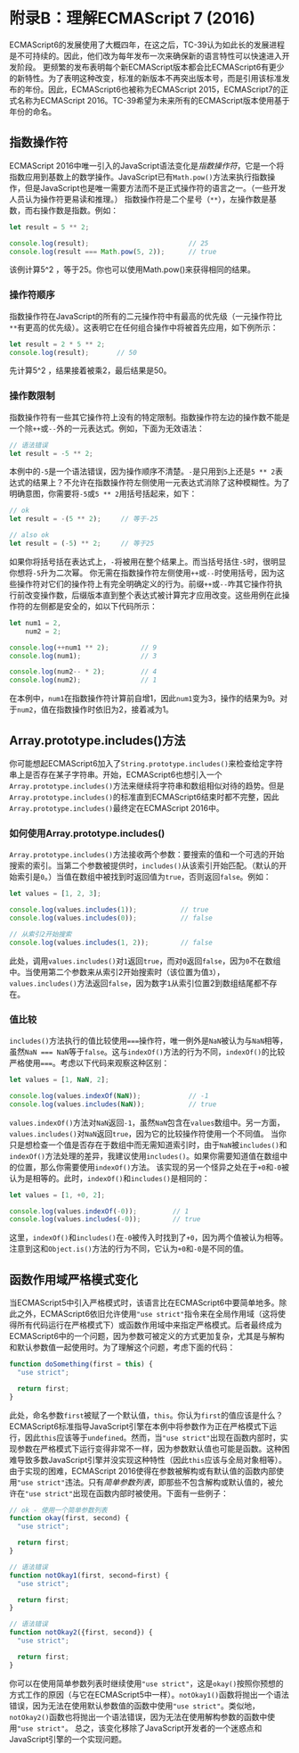 # 附录B：理解ECMAScript 7 (2016)
ECMAScript6的发展使用了大概四年，在这之后，TC-39认为如此长的发展进程是不可持续的。因此，他们改为每年发布一次来确保新的语言特性可以快速进入开发阶段。
更频繁的发布表明每个新ECMAScript版本都会比ECMAScript6有更少的新特性。为了表明这种改变，标准的新版本不再突出版本号，而是引用该标准发布的年份。因此，ECMAScript6也被称为ECMAScript 2015，ECMAScript7的正式名称为ECMAScript 2016。TC-39希望为未来所有的ECMAScript版本使用基于年份的命名。
## 指数操作符
ECMAScript 2016中唯一引入的JavaScript语法变化是*指数操作符*，它是一个将指数应用到基数上的数学操作。JavaScript已有`Math.pow()`方法来执行指数操作，但是JavaScript也是唯一需要方法而不是正式操作符的语言之一。（一些开发人员认为操作符更易读和推理。）
指数操作符是二个星号（`**`），左操作数是基数，而右操作数是指数。例如：
```js
let result = 5 ** 2;

console.log(result);                         // 25
console.log(result === Math.pow(5, 2));      // true
```
该例计算5^2 ，等于25。你也可以使用Math.pow()来获得相同的结果。
### 操作符顺序
指数操作符在JavaScript的所有的二元操作符中有最高的优先级（一元操作符比`**`有更高的优先级）。这表明它在任何组合操作中将被首先应用，如下例所示：
```js
let result = 2 * 5 ** 2;
console.log(result);       // 50
```
先计算5^2 ，结果接着被乘2，最后结果是50。
### 操作数限制
指数操作符有一些其它操作符上没有的特定限制。指数操作符左边的操作数不能是一个除`++`或`--`外的一元表达式。例如，下面为无效语法：
```js
// 语法错误
let result = -5 ** 2;
```
本例中的`-5`是一个语法错误，因为操作顺序不清楚。`-`是只用到`5`上还是`5 ** 2`表达式的结果上？不允许在指数操作符左侧使用一元表达式消除了这种模糊性。为了明确意图，你需要将`-5`或`5 ** 2`用括号括起来，如下：
```js
// ok
let result = -(5 ** 2);     // 等于-25

// also ok
let result = (-5) ** 2;     // 等于25
```
如果你将括号括在表达式上，`-`将被用在整个结果上。而当括号括住`-5`时，很明显你想将`-5`升为二次幂。
你无需在指数操作符左侧使用`++`或`--`时使用括号，因为这些操作符对它们的操作符上有完全明确定义的行为。前缀`++`或`--`咋其它操作符执行前改变操作数，后缀版本直到整个表达式被计算完才应用改变。这些用例在此操作符的左侧都是安全的，如以下代码所示：
```js
let num1 = 2,
    num2 = 2;

console.log(++num1 ** 2);        // 9
console.log(num1);               // 3

console.log(num2-- * 2);         // 4
console.log(num2);               // 1
```
在本例中，`num1`在指数操作符计算前自增1，因此`num1`变为3，操作的结果为9。对于`num2`，值在指数操作时依旧为2，接着减为1。
## Array.prototype.includes()方法
你可能想起ECMAScript6加入了`String.prototype.includes()`来检查给定字符串上是否存在某子字符串。开始，ECMAScript6也想引入一个`Array.prototype.includes()`方法来继续将字符串和数组相似对待的趋势。但是`Array.prototype.includes()`的标准直到ECMAScript6结束时都不完整，因此`Array.prototype.includes()`最终定在ECMAScript 2016中。
### 如何使用Array.prototype.includes()
`Array.prototype.includes()`方法接收两个参数：要搜索的值和一个可选的开始搜索的索引。当第二个参数被提供时，`includes()`从该索引开始匹配。（默认的开始索引是`0`。）当值在数组中被找到时返回值为`true`，否则返回`false`。例如：
```js
let values = [1, 2, 3];

console.log(values.includes(1));           // true
console.log(values.includes(0));           // false

// 从索引2开始搜索
console.log(values.includes(1, 2));        // false
```
此处，调用`values.includes()`对`1`返回`true`，而对`0`返回`false`，因为`0`不在数组中。当使用第二个参数来从索引2开始搜索时（该位置为值`3`），`values.includes()`方法返回`false`，因为数字`1`从索引位置2到数组结尾都不存在。
### 值比较
`includes()`方法执行的值比较使用`===`操作符，唯一例外是`NaN`被认为与`NaN`相等，虽然`NaN === NaN`等于`false`。这与`indexOf()`方法的行为不同，`indexOf()`的比较严格使用`===`。考虑以下代码来观察这种区别：
```js
let values = [1, NaN, 2];

console.log(values.indexOf(NaN));            // -1
console.log(values.includes(NaN));           // true
```
`values.indexOf()`方法对`NaN`返回`-1`，虽然`NaN`包含在`values`数组中。另一方面，`values.includes()`对`NaN`返回`true`，因为它的比较操作符使用一个不同值。
当你只是想检查一个值是否存在于数组中而无需知道索引时，由于`NaN`被`includes()`和`indexOf()`方法处理的差异，我建议使用`includes()`。如果你需要知道值在数组中的位置，那么你需要使用`indexOf()`方法。
该实现的另一个怪异之处在于`+0`和`-0`被认为是相等的。此时，`indexOf()`和`includes()`是相同的：
```js
let values = [1, +0, 2];

console.log(values.indexOf(-0));         // 1
console.log(values.includes(-0));        // true
```
这里，`indexOf()`和`includes()`在`-0`被传入时找到了`+0`，因为两个值被认为相等。注意到这和`Object.is()`方法的行为不同，它认为`+0`和`-0`是不同的值。
## 函数作用域严格模式变化
当ECMAScript5中引入严格模式时，该语言比在ECMAScript6中要简单地多。除此之外，ECMAScript6依旧允许使用`"use strict"`指令来在全局作用域（这将使得所有代码运行在严格模式下）或函数作用域中来指定严格模式。后者最终成为ECMAScript6中的一个问题，因为参数可被定义的方式更加复杂，尤其是与解构和默认参数值一起使用时。为了理解这个问题，考虑下面的代码：
```js
function doSomething(first = this) {
  "use strict";

  return first;
}
```
此处，命名参数`first`被赋了一个默认值，`this`。你认为`first`的值应该是什么？ECMAScript6标准指导JavaScript引擎在本例中将参数作为正在严格模式下运行，因此`this`应该等于`undefined`。然而，当`"use strict"`出现在函数内部时，实现参数在严格模式下运行变得非常不一样，因为参数默认值也可能是函数。这种困难导致多数JavaScript引擎并没实现这种特性（因此`this`应该与全局对象相等）。
由于实现的困难，ECMAScript 2016使得在参数被解构或有默认值的函数内部使用`"use strict"`违法。只有*简单参数列表*，即那些不包含解构或默认值的，被允许在`"use strict"`出现在函数内部时被使用。下面有一些例子：
```js
// ok - 使用一个简单参数列表
function okay(first, second) {
  "use strict";

  return first;
}

// 语法错误
function notOkay1(first, second=first) {
  "use strict";

  return first;
}

// 语法错误
function notOkay2({first, second}) {
  "use strict";

  return first;
}
```
你可以在使用简单参数列表时继续使用`"use strict"`，这是`okay()`按照你预想的方式工作的原因（与它在ECMAScript5中一样）。`notOkay1()`函数将抛出一个语法错误，因为无法在使用默认参数值的函数中使用`"use strict"`。类似地，`notOkay2()`函数也将抛出一个语法错误，因为无法在使用解构参数的函数中使用`"use strict"`。
总之，该变化移除了JavaScript开发者的一个迷惑点和JavaScript引擎的一个实现问题。
